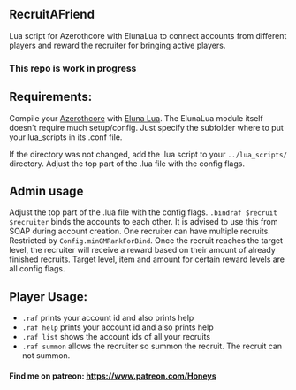 ## RecruitAFriend
Lua script for Azerothcore with ElunaLua to connect accounts from different players and reward the recruiter for bringing active players.

### This repo is work in progress

## Requirements:
Compile your [Azerothcore](https://github.com/azerothcore/azerothcore-wotlk) with [Eluna Lua](https://www.azerothcore.org/catalogue-details.html?id=131435473).
The ElunaLua module itself doesn't require much setup/config. Just specify the subfolder where to put your lua_scripts in its .conf file.

If the directory was not changed, add the .lua script to your `../lua_scripts/` directory.
Adjust the top part of the .lua file with the config flags.

## Admin usage
Adjust the top part of the .lua file with the config flags.
`.bindraf $recruit $recruiter` binds the accounts to each other. It is advised to use this from SOAP during account creation. One recruiter can have multiple recruits. Restricted by `Config.minGMRankForBind`. Once the recruit reaches the target level, the recruiter will receive a reward based on their amount of already finished recruits. Target level, item and amount for certain reward levels are all config flags.

## Player Usage:
- `.raf`        prints your account id and also prints help
- `.raf help`   prints your account id and also prints help
- `.raf list`   shows the account ids of all your recruits
- `.raf summon` allows the recruiter so summon the recruit. The recruit can not summon.


#### Find me on patreon: https://www.patreon.com/Honeys
